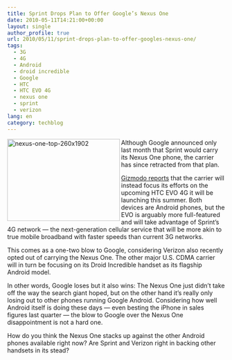 ```yaml
---
title: Sprint Drops Plan to Offer Google’s Nexus One
date: 2010-05-11T14:21:00+00:00
layout: single
author_profile: true
url: 2010/05/11/sprint-drops-plan-to-offer-googles-nexus-one/
tags:
  - 3G
  - 4G
  - Android
  - droid incredible
  - Google
  - HTC
  - HTC EVO 4G
  - nexus one
  - sprint
  - verizon
lang: en
category: techblog
---
```

[<img title="nexus-one-top-260x1902" border="0" alt="nexus-one-top-260x1902" align="left" src="http://lh5.ggpht.com/_vaUVXcmC3OI/S-lg6BCTI6I/AAAAAAAACII/mEzHCpMu0MU/nexus-one-top-260x1902_thumb%5B2%5D.jpg?imgmax=800" width="260" height="190" />](http://lh3.ggpht.com/_vaUVXcmC3OI/S-lg4PlRuYI/AAAAAAAACIE/hOsa6GgT4jw/s1600-h/nexus-one-top-260x1902%5B4%5D.jpg) Although Google announced only last month that Sprint would carry its Nexus One phone, the carrier has since retracted from that plan. 

[Gizmodo reports](http://gizmodo.com/5535436/sprint-wont-sell-the-nexus-one) that the carrier will instead focus its efforts on the upcoming HTC EVO 4G it will be launching this summer. Both devices are Android phones, but the EVO is arguably more full-featured and will take advantage of Sprint’s 4G network — the next-generation cellular service that will be more akin to true mobile broadband with faster speeds than current 3G networks. 

This comes as a one-two blow to Google, considering Verizon also recently opted out of carrying the Nexus One. The other major U.S. CDMA carrier will in turn be focusing on its Droid Incredible handset as its flagship Android model. 

In other words, Google loses but it also wins: The Nexus One just didn’t take off the way the search giant hoped, but on the other hand it’s really only losing out to other phones running Google Android. Considering how well Android itself is doing these days — even besting the iPhone in sales figures last quarter — the blow to Google over the Nexus One disappointment is not a hard one. 

How do you think the Nexus One stacks up against the other Android phones available right now? Are Sprint and Verizon right in backing other handsets in its stead?